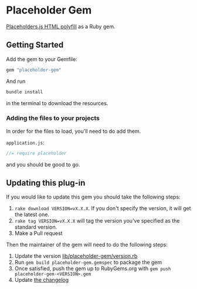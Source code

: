 # Placeholder Gem

[Placeholders.js HTML polyfill][placeholder] as a Ruby gem.

## Getting Started

Add the gem to your Gemfile:

```ruby
gem "placeholder-gem"
```

And run

```bash
bundle install
```
in the terminal to download the resources.

### Adding the files to your projects

In order for the files to load, you'll need to do add them.

`application.js`:

```javascript
//= require placeholder
```

and you should be good to go.

## Updating this plug-in

If you would like to update this gem you should take the following steps:

1. `rake download VERSION=vX.X.X`. If you don't specify the version, it will get the latest one.
1. `rake tag VERSION=vX.X.X` will tag the version you've specified as the standard version.
1. Make a Pull request

Then the maintainer of the gem will need to do the following steps:

1. Update the version [lib/placeholder-gem/version.rb](lib/placeholder-gem/version.rb)
1. Run ``gem build placeholder-gem.gemspec`` to package the gem
1. Once satisfied, push the gem up to RubyGems.org with ``gem push placeholder-gem-<VERSION>.gem``
1. Update [the changelog](CHANGELOG.md)

[placeholder]: https://github.com/jamesallardice/Placeholders.js